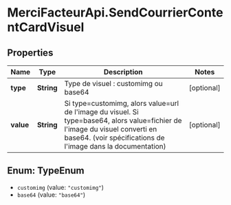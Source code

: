 # MerciFacteurApi.SendCourrierContentCardVisuel

## Properties
Name | Type | Description | Notes
------------ | ------------- | ------------- | -------------
**type** | **String** | Type de visuel : customimg ou base64 | [optional] 
**value** | **String** | Si type&#x3D;customimg, alors value&#x3D;url de l&#x27;image du visuel. Si type&#x3D;base64, alors value&#x3D;fichier de l&#x27;image du visuel converti en base64.  (voir spécifications de l&#x27;image dans la documentation) | [optional] 

<a name="TypeEnum"></a>
## Enum: TypeEnum

* `customimg` (value: `"customimg"`)
* `base64` (value: `"base64"`)

